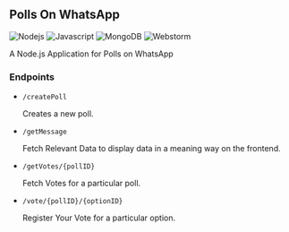 ## Polls On WhatsApp
<img alt="Nodejs" src="https://img.shields.io/badge/Node.js-339933?style=for-the-badge&logo=nodedotjs&logoColor=white"/> <img alt="Javascript" src="https://img.shields.io/badge/JavaScript-323330?style=for-the-badge&logo=javascript&logoColor=F7DF1E"/> <img alt="MongoDB" src="https://img.shields.io/badge/MongoDB-4EA94B?style=for-the-badge&logo=mongodb&logoColor=white "> <img alt="Webstorm" src="https://img.shields.io/badge/WebStorm-000000?style=for-the-badge&logo=WebStorm&logoColor=white">

A Node.js Application for Polls on WhatsApp

### Endpoints
* ```/createPoll```

    Creates a new poll.


* ```/getMessage```
        
    Fetch Relevant Data to display data in a meaning way on the frontend.


* ```/getVotes/{pollID}```
  
    Fetch Votes for a particular poll.
    

* ```/vote/{pollID}/{optionID}```

    Register Your Vote for a particular option.
